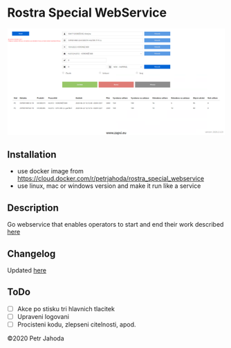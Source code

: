 # Rostra Special WebService

![Figure 1-1](screenshot.png?raw=true)

## Installation
* use docker image from https://cloud.docker.com/r/petrjahoda/rostra_special_webservice
* use linux, mac or windows version and make it run like a service

## Description
Go webservice that enables operators to start and end their work described [here](logika.pdf)

## Changelog
Updated [here](CHANGELOG.md)

## ToDo
- [ ] Akce po stisku tri hlavnich tlacitek
- [ ] Upraveni logovani
- [ ] Procisteni kodu, zlepseni citelnosti, apod.

©2020 Petr Jahoda
